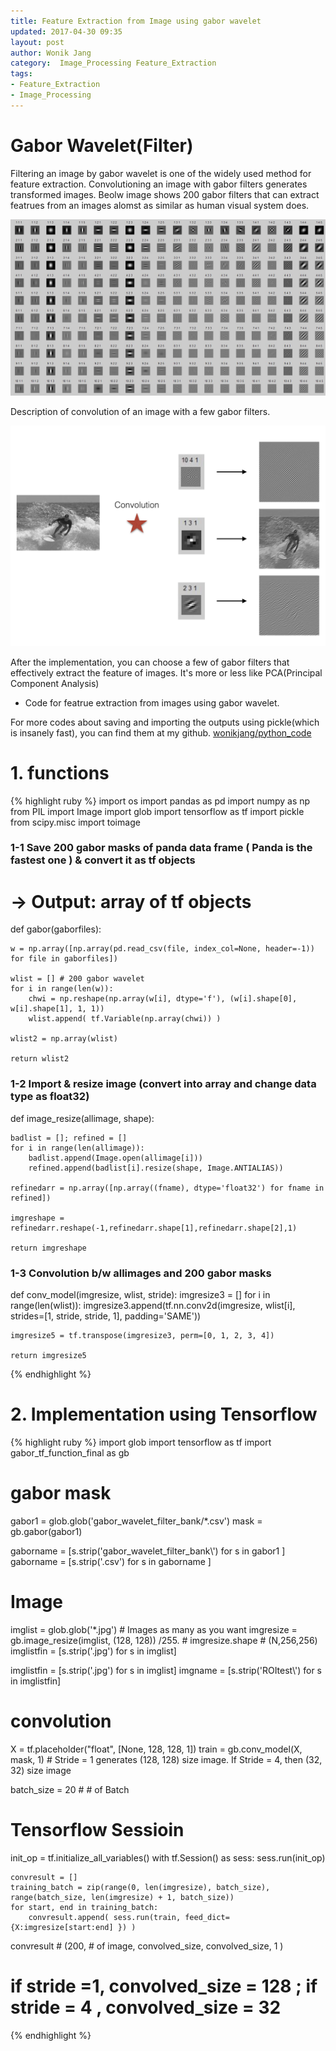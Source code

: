 ```yaml
---
title: Feature Extraction from Image using gabor wavelet
updated: 2017-04-30 09:35
layout: post
author: Wonik Jang 
category:  Image_Processing Feature_Extraction
tags: 
- Feature_Extraction
- Image_Processing
---
```



# **Gabor Wavelet(Filter)**

Filtering an image by gabor wavelet is one of the widely used method for feature extraction. Convolutioning an image with gabor filters generates transformed images. Beolw image shows 200 gabor filters that can extract featrues from an images alomst as similar as human visual system does.

![gabor](/result_images/gabor_wavelet.jpg  "gabor")

Description of convolution of an image with a few gabor filters. 

![surfing_gabor](/result_images/surfing_gabor.png  "surfing_gabor")

After the implementation, you can choose a few of gabor filters that effectively extract the feature of images. It's more or less like PCA(Principal Component Analysis)

* Code for featrue extraction from images using gabor wavelet.

For more codes about saving and importing the outputs using pickle(which is insanely fast), you can find them at my github. 
[wonikjang/python_code](https://github.com/wonikjang/python_code)


# 1. functions 

{% highlight ruby %}
import os
import pandas as pd
import numpy as np
from PIL import Image
import glob
import tensorflow as tf
import pickle
from scipy.misc import toimage

### 1-1 Save 200 gabor masks of panda data frame ( Panda is the fastest one ) & convert it as tf objects
# -> Output: array of tf objects


def gabor(gaborfiles):

    w = np.array([np.array(pd.read_csv(file, index_col=None, header=-1)) for file in gaborfiles])

    wlist = [] # 200 gabor wavelet
    for i in range(len(w)):
        chwi = np.reshape(np.array(w[i], dtype='f'), (w[i].shape[0], w[i].shape[1], 1, 1))
        wlist.append( tf.Variable(np.array(chwi)) )

    wlist2 = np.array(wlist)

    return wlist2


### 1-2 Import & resize image  (convert into array and change data type as float32)
def image_resize(allimage, shape):

    badlist = []; refined = []
    for i in range(len(allimage)):
        badlist.append(Image.open(allimage[i]))
        refined.append(badlist[i].resize(shape, Image.ANTIALIAS))

    refinedarr = np.array([np.array((fname), dtype='float32') for fname in refined])

    imgreshape = refinedarr.reshape(-1,refinedarr.shape[1],refinedarr.shape[2],1)

    return imgreshape


### 1-3 Convolution b/w allimages and 200 gabor masks

def conv_model(imgresize, wlist, stride):
    imgresize3 = []
    for i in range(len(wlist)):
        imgresize3.append(tf.nn.conv2d(imgresize, wlist[i],
                                       strides=[1, stride, stride, 1], padding='SAME'))

    imgresize5 = tf.transpose(imgresize3, perm=[0, 1, 2, 3, 4])

    return imgresize5



{% endhighlight %}

# 2. Implementation using Tensorflow 

{% highlight ruby %}
import glob
import tensorflow as tf
import gabor_tf_function_final as gb


# gabor mask
gabor1 = glob.glob('gabor_wavelet_filter_bank/*.csv')
mask = gb.gabor(gabor1)

gaborname = [s.strip('gabor_wavelet_filter_bank\\') for s in gabor1 ]
gaborname = [s.strip('.csv') for s in gaborname ]

# Image
imglist = glob.glob('*.jpg') # Images as many as you want 
imgresize = gb.image_resize(imglist, (128, 128)) /255. # imgresize.shape # (N,256,256)
imglistfin = [s.strip('.jpg') for s in imglist]


imglistfin = [s.strip('.jpg') for s in imglist]
imgname = [s.strip('ROItest\\') for s in imglistfin]


# convolution
X = tf.placeholder("float", [None, 128, 128, 1])
train = gb.conv_model(X, mask, 1) # Stride = 1 generates (128, 128) size image. If Stride = 4, then (32, 32) size image 

batch_size = 20 # # of Batch 

# Tensorflow Sessioin

init_op = tf.initialize_all_variables()
with tf.Session() as sess:
    sess.run(init_op)

    convresult = []
    training_batch = zip(range(0, len(imgresize), batch_size), range(batch_size, len(imgresize) + 1, batch_size))
    for start, end in training_batch:
        convresult.append( sess.run(train, feed_dict={X:imgresize[start:end] }) )

convresult # (200, # of image, convolved_size, convolved_size, 1 ) 
# if stride =1, convolved_size = 128 ; if stride = 4 , convolved_size = 32

{% endhighlight %}

